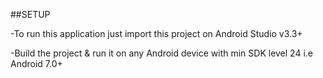 ##SETUP

-To run this application just import this project on Android Studio v3.3+

-Build the project & run it on any Android device with min SDK level 24 i.e Android 7.0+
